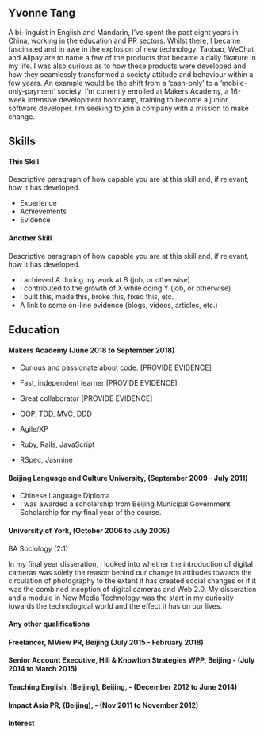 ## Yvonne Tang 

A bi-linguist in English and Mandarin, I’ve spent the past eight years in China, working in the education and PR sectors. Whilst there, I became fascinated and in awe in the explosion of new technology. Taobao, WeChat and Alipay are to name a few of the products that became a daily fixature in my life. I was also curious as to how these products were developed and how they seamlessly transformed a society attitude and behaviour within a few years. An example would be the shift from a ‘cash-only’ to a ‘mobile-only-payment’ society. 
I’m currently enrolled at Makers Academy, a 16-week intensive development bootcamp, training to become a junior software developer. I’m seeking to join a company with a mission to make change. 

## Skills

#### This Skill



Descriptive paragraph of how capable you are at this skill and, if relevant, how it has developed.

- Experience
- Achievements
- Evidence

#### Another Skill

Descriptive paragraph of how capable you are at this skill and, if relevant, how it has developed.

- I achieved A during my work at B (job, or otherwise)
- I contributed to the growth of X while doing Y (job, or otherwise)
- I built this, made this, broke this, fixed this, etc.
- A link to some on-line evidence (blogs, videos, articles, etc.)

## Education

#### Makers Academy (June 2018 to September 2018)

- Curious and passionate about code. [PROVIDE EVIDENCE]
- Fast, independent learner [PROVIDE EVIDENCE]
- Great collaborator [PROVIDE EVIDENCE]

- OOP, TDD, MVC, DDD
- Agile/XP
- Ruby, Rails, JavaScript
- RSpec, Jasmine


#### Beijing Language and Culture University, (September 2009 - July 2011) 

- Chinese Language Diploma 
- I was awarded a scholarship from Beijing Municipal Government Scholarship for my final year of the course. 

#### University of York, (October 2006 to July 2009)
BA Sociology (2:1)
 
In my final year disseration, I looked into whether the introduction of digital cameras was solely the reason behind our   change in attitudes towards the circulation of photography to the extent it has created social changes or if it was the combined inception of digital cameras and Web 2.0. My disseration and a module in New Media Technology was the start in my curiosity towards the technological world and the effect it has on our lives. 

#### Any other qualifications

#### Freelancer, MView PR, Beijing (July 2015 - February 2018)
     
    
#### Senior Account Executive, Hill & Knowlton Strategies WPP, Beijing - (July 2014 to March 2015)
 
 
#### Teaching English, (Beijing), Beijing, - (December 2012 to June 2014)    
  

#### Impact Asia PR, (Beijing), - (Nov 2011 to November 2012) 


#### Interest ####



